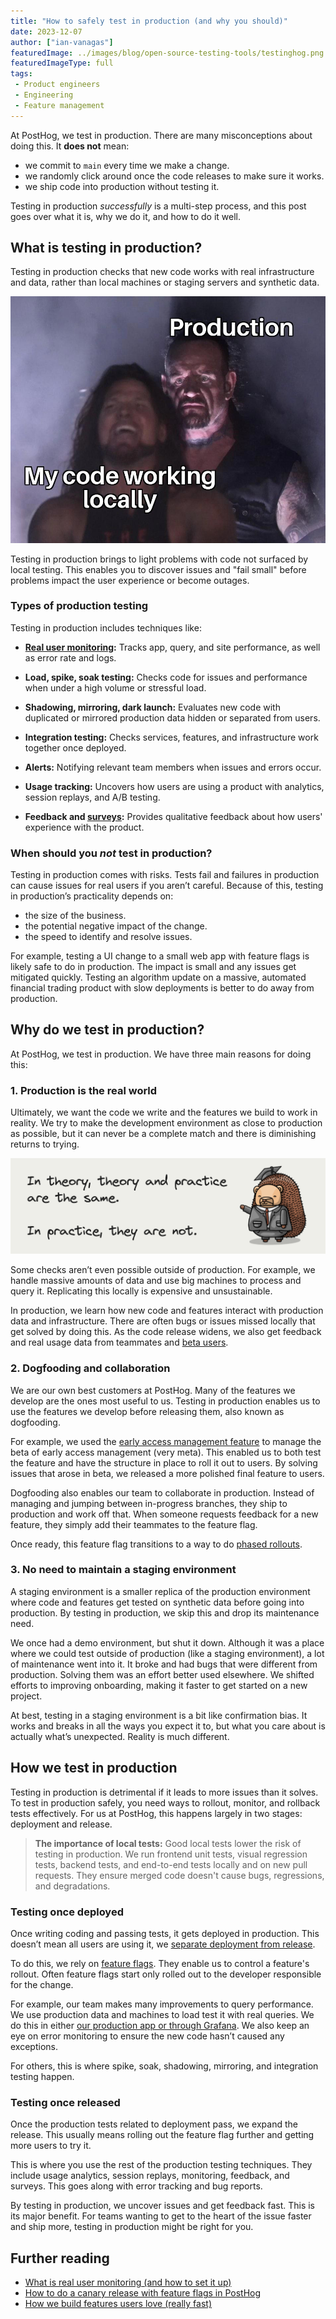 ```yaml
---
title: "How to safely test in production (and why you should)"
date: 2023-12-07
author: ["ian-vanagas"]
featuredImage: ../images/blog/open-source-testing-tools/testinghog.png
featuredImageType: full
tags:
 - Product engineers
 - Engineering
 - Feature management
--- 
```


At PostHog, we test in production. There are many misconceptions about doing this. It **does not** mean:

- we commit to `main` every time we make a change.
- we randomly click around once the code releases to make sure it works.
- we ship code into production without testing it.

Testing in production *successfully* is a multi-step process, and this post goes over what it is, why we do it, and how to do it well.

## What is testing in production?

Testing in production checks that new code works with real infrastructure and data, rather than local machines or staging servers and synthetic data.

![Testing in production meme](../images/blog/testing-in-production/meme.jpg)

Testing in production brings to light problems with code not surfaced by local testing. This enables you to discover issues and "fail small" before problems impact the user experience or become outages.

### Types of production testing

Testing in production includes techniques like:

- **[Real user monitoring](/blog/real-user-monitoring):** Tracks app, query, and site performance, as well as error rate and logs.

- **Load, spike, soak testing:** Checks code for issues and performance when under a high volume or stressful load.

- **Shadowing, mirroring, dark launch:** Evaluates new code with duplicated or mirrored production data hidden or separated from users.

- **Integration testing:** Checks services, features, and infrastructure work together once deployed.

- **Alerts:** Notifying relevant team members when issues and errors occur.

- **Usage tracking:** Uncovers how users are using a product with analytics, session replays, and A/B testing.

- **Feedback and [surveys](/surveys):** Provides qualitative feedback about how users' experience with the product.

### When should you _not_ test in production?

Testing in production comes with risks. Tests fail and failures in production can cause issues for real users if you aren’t careful. Because of this, testing in production’s practicality depends on:

- the size of the business.
- the potential negative impact of the change.
- the speed to identify and resolve issues.

For example, testing a UI change to a small web app with feature flags is likely safe to do in production. The impact is small and any issues get mitigated quickly. Testing an algorithm update on a massive, automated financial trading product with slow deployments is better to do away from production.

## Why do we test in production?

At PostHog, we test in production. We have three main reasons for doing this:

### 1. Production is the real world

Ultimately, we want the code we write and the features we build to work in reality. We try to make the development environment as close to production as possible, but it can never be a complete match and there is diminishing returns to trying.

![Theory vs reality](../images/blog/testing-in-production/theory.png)

Some checks aren’t even possible outside of production. For example, we handle massive amounts of data and use big machines to process and query it. Replicating this locally is expensive and unsustainable.

In production, we learn how new code and features interact with production data and infrastructure. There are often bugs or issues missed locally that get solved by doing this. As the code release widens, we also get feedback and real usage data from teammates and [beta users](/tutorials/beta-feedback).

### 2. Dogfooding and collaboration

We are our own best customers at PostHog. Many of the features we develop are the ones most useful to us. Testing in production enables us to use the features we develop before releasing them, also known as dogfooding.

For example, we used the [early access management feature](/docs/feature-flags/early-access-feature-management) to manage the beta of early access management (very meta). This enabled us to both test the feature and have the structure in place to roll it out to users. By solving issues that arose in beta, we released a more polished final feature to users.

Dogfooding also enables our team to collaborate in production. Instead of managing and jumping between in-progress branches, they ship to production and work off that. When someone requests feedback for a new feature, they simply add their teammates to the feature flag. 

Once ready, this feature flag transitions to a way to do [phased rollouts](/tutorials/phased-rollout).

### 3. No need to maintain a staging environment

A staging environment is a smaller replica of the production environment where code and features get tested on synthetic data before going into production. By testing in production, we skip this and drop its maintenance need.

We once had a demo environment, but shut it down. Although it was a place where we could test outside of production (like a staging environment), a lot of maintenance went into it. It broke and had bugs that were different from production. Solving them was an effort better used elsewhere. We shifted efforts to improving onboarding, making it faster to get started on a new project.

At best, testing in a staging environment is a bit like confirmation bias. It works and breaks in all the ways you expect it to, but what you care about is actually what’s unexpected. Reality is much different.

## How we test in production

Testing in production is detrimental if it leads to more issues than it solves. To test in production safely, you need ways to rollout, monitor, and rollback tests effectively. For us at PostHog, this happens largely in two stages: deployment and release.

> **The importance of local tests:** Good local tests lower the risk of testing in production. We run frontend unit tests, visual regression tests, backend tests, and end-to-end tests locally and on new pull requests. They ensure merged code doesn't cause bugs, regressions, and degradations.

### Testing once deployed

Once writing coding and passing tests, it gets deployed in production. This doesn’t mean all users are using it, we [separate deployment from release](/product-engineers/decouple-deployment-from-release).

To do this, we rely on [feature flags](/docs/feature-flags). They enable us to control a feature's rollout. Often feature flags start only rolled out to the developer responsible for the change.

For example, our team makes many improvements to query performance. We use production data and machines to load test it with real queries. We do this in either [our production app or through Grafana](/handbook/engineering/databases/query-performance-optimization). We also keep an eye on error monitoring to ensure the new code hasn’t caused any exceptions.

For others, this is where spike, soak, shadowing, mirroring, and integration testing happen.

### Testing once released

Once the production tests related to deployment pass, we expand the release. This usually means rolling out the feature flag further and getting more users to try it.

This is where you use the rest of the production testing techniques. They include usage analytics, session replays, monitoring, feedback, and surveys. This goes along with error tracking and bug reports.

By testing in production, we uncover issues and get feedback fast. This is its major benefit. For teams wanting to get to the heart of the issue faster and ship more, testing in production might be right for you.

## Further reading

- [What is real user monitoring (and how to set it up)](/blog/real-user-monitoring)
- [How to do a canary release with feature flags in PostHog](/tutorials/canary-release)
- [How we build features users love (really fast)](/blog/measuring-feature-success)
